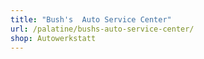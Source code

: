 ```yaml
---
title: "Bush's  Auto Service Center"
url: /palatine/bushs-auto-service-center/
shop: Autowerkstatt
---
```

